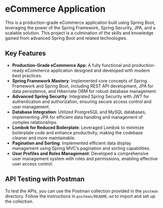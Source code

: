 # eCommerce Application

This is a production-grade eCommerce application built using Spring Boot, leveraging the power of the Spring Framework, Spring Security, JPA, and a scalable solution. This project is a culmination of the skills and knowledge gained from advanced Spring Boot and related technologies.

## Key Features

- **Production-Grade eCommerce App**: A fully functional and production-ready eCommerce application designed and developed with modern best practices.
- **Spring Framework Mastery**: Implemented core concepts of Spring Framework and Spring Boot, including REST API development, JPA for data persistence, and Hibernate ORM for robust database management.
- **Advanced Spring Security**: Integrated Spring Security with JWT for authentication and authorization, ensuring secure access control and user management.
- **Database Integration**: Utilized PostgreSQL and MySQL databases, implementing JPA for efficient data handling and management of complex relationships.
- **Lombok for Reduced Boilerplate**: Leveraged Lombok to minimize boilerplate code and enhance productivity, making the codebase cleaner and more maintainable.
- **Pagination and Sorting**: Implemented efficient data display management using Spring MVC’s pagination and sorting capabilities.
- **User Profiles and Roles Management**: Developed a comprehensive user management system with roles and permissions, enabling effective user access control.

## API Testing with Postman

To test the APIs, you can use the Postman collection provided in the `postman` directory. Follow the instructions in `postman/README.md` to import and set up the collection.
